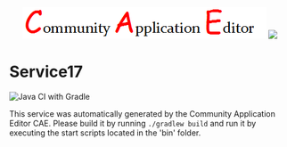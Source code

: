 <p align="center">
  <img src="https://github.com/PhilCAEOrg2/microservice-272/blob/master/img/logo.png" />
  <img src="https://raw.githubusercontent.com/rwth-acis/las2peer/master/img/logo/bitmap/las2peer-logo-128x128.png" />
</p>

Service17
===================
![Java CI with Gradle](https://github.com/PhilCAEOrg2/microservice-272/workflows/Java%20CI%20with%20Gradle/badge.svg?branch=master)

This service was automatically generated by the Community Application Editor CAE. Please build it by running `./gradlew build` and run it by executing the start scripts located in the 'bin' folder.
